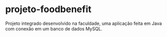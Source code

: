 # projeto-foodbenefit

Projeto integrado desenvolvido na faculdade, uma aplicação feita em Java com conexão em um banco de dados MySQL.
